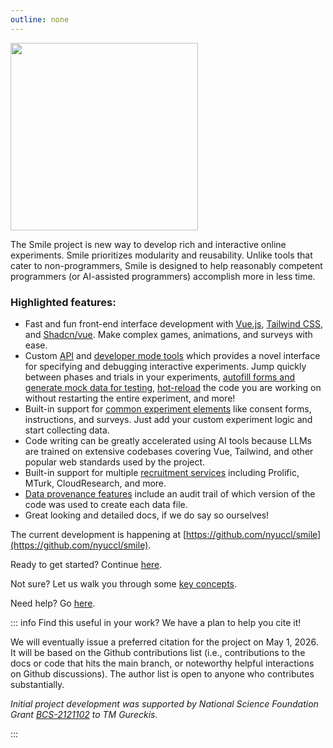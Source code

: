 ```yaml
---
outline: none
---
```


<img src="/images/smile.svg" width="300">

The Smile project is new way to develop rich and interactive online experiments.
Smile prioritizes modularity and reusability. Unlike tools that cater to
non-programmers, Smile is designed to help reasonably competent programmers (or
AI-assisted programmers) accomplish more in less time.

### Highlighted features:

- Fast and fun front-end interface development with [Vue.js](https://vuejs.org),
  [Tailwind CSS](https://tailwindcss.com/), and
  [Shadcn/vue](https://www.shadcn-vue.com/). Make complex games, animations, and
  surveys with ease.
- Custom [API](/api) and [developer mode tools](/coding/developing) which
  provides a novel interface for specifying and debugging interactive
  experiments. Jump quickly between phases and trials in your experiments,
  [autofill forms and generate mock data for testing](/coding/autofill),
  [hot-reload](/coding/developing#hot-module-replacement) the code you are
  working on without restarting the entire experiment, and more!
- Built-in support for
  [common experiment elements](/coding/views#built-in-views) like consent forms,
  instructions, and surveys. Just add your custom experiment logic and start
  collecting data.
- Code writing can be greatly accelerated using AI tools because LLMs are
  trained on extensive codebases covering Vue, Tailwind, and other popular web
  standards used by the project.
- Built-in support for multiple [recruitment services](/recruit/recruitment)
  including Prolific, MTurk, CloudResearch, and more.
- [Data provenance features](/analysis#data-provenance) include an audit trail
  of which version of the code was used to create each data file.
- Great looking and detailed docs, if we do say so ourselves!

The current development is happening at
[https://github.com/nyuccl/smile](https://github.com/nyuccl/smile).

Ready to get started? Continue [here](/requirements).

Not sure? Let us walk you through some [key concepts](/concepts).

Need help? Go [here](/help).

::: info Find this useful in your work? We have a plan to help you cite it!

We will eventually issue a preferred citation for the project on May 1, 2026. It
will be based on the Github contributions list (i.e., contributions to the docs
or code that hits the main branch, or noteworthy helpful interactions on Github
discussions). The author list is open to anyone who contributes substantially.

_Initial project development was supported by National Science Foundation Grant
[BCS-2121102](https://www.nsf.gov/awardsearch/showAward?AWD_ID=2121102&HistoricalAwards=false)
to TM Gureckis._

:::
